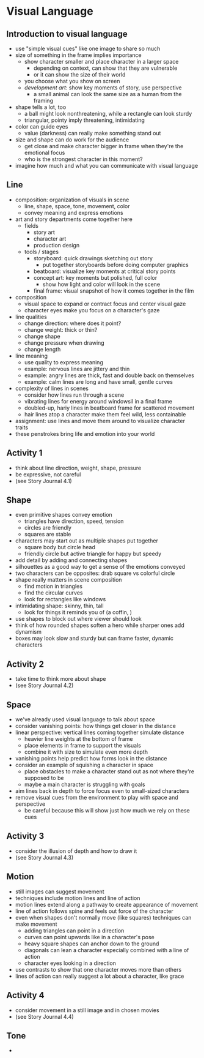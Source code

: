 # Visual Language

## Introduction to visual language
- use "simple visual cues" like one image to share so much
- size of something in the frame implies importance
  - show character smaller and place character in a larger space
    - depending on context, can show that they are vulnerable
    - or it can show the size of their world
  - you choose what you show on screen
  - _development art_: show key moments of story, use perspective
    - a small animal can look the same size as a human from the framing
- shape tells a lot, too
  - a ball might look nonthreatening, while a rectangle can look sturdy
  - triangular, pointy imply threatening, intimidating
- color can guide eyes
  - value (darkness) can really make something stand out
- size and shape can do work for the audience
  - get close and make character bigger in frame when they're the emotional focus
  - who is the strongest character in this moment?
- imagine how much and what you can communicate with visual language

## Line
- composition: organization of visuals in scene
  - line, shape, space, tone, movement, color
  - convey meaning and express emotions
- art and story departments come together here
  - fields
    - story art
    - character art
    - production design
  - tools / stages
    - storyboard: quick drawings sketching out story
      - put together storyboards before doing computer graphics
    - beatboard: visualize key moments at critical story points
    - concept art: key moments but polished, full color
      - show how light and color will look in the scene
    - final frame: visual snapshot of how it comes together in the film
- composition
  - visual space to expand or contract focus and center visual gaze
  - character eyes make you focus on a character's gaze
- line qualities
  - change direction: where does it point?
  - change weight: thick or thin?
  - change shape
  - change pressure when drawing
  - change length
- line meaning
  - use quality to express meaning
  - example: nervous lines are jittery and thin
  - example: angry lines are thick, fast and double back on themselves
  - example: calm lines are long and have small, gentle curves
- complexity of lines in scenes
  - consider how lines run through a scene
  - vibrating lines for energy around windowsil in a final frame
  - doubled-up, hariy lines in beatboard frame for scattered movement
  - hair lines atop a character make them feel wild, less containable
- assignment: use lines and move them around to visualize character traits
- these penstrokes bring life and emotion into your world

## Activity 1
- think about line direction, weight, shape, pressure
- be expressive, not careful
- (see Story Journal 4.1)

## Shape
- even primitive shapes convey emotion
  - triangles have direction, speed, tension
  - circles are friendly
  - squares are stable
- characters may start out as multiple shapes put together
  - square body but circle head
  - friendly circle but active triangle for happy but speedy
- add detail by adding and connecting shapes
- silhouettes as a good way to get a sense of the emotions conveyed
- two characters can be opposites: drab square vs colorful circle
- shape really matters in scene composition
  - find motion in triangles
  - find the circular curves
  - look for rectangles like windows
- intimidating shape: skinny, thin, tall
  - look for things it reminds you of (a coffin, )
- use shapes to block out where viewer should look
- think of how rounded shapes soften a hero while sharper ones add dynamism
- boxes may look slow and sturdy but can frame faster, dynamic characters

## Activity 2
- take time to think more about shape
- (see Story Journal 4.2)

## Space
- we've already used visual language to talk about space
- consider vanishing points: how things get closer in the distance
- linear perspective: vertical lines coming together simulate distance
  - heavier line weights at the bottom of frame
  - place elements in frame to support the visuals
  - combine it with size to simulate even more depth
- vanishing points help predict how forms look in the distance
- consider an example of squishing a character in space
  - place obstacles to make a character stand out as not where they're supposed to be
  - maybe a main character is struggling with goals
- aim lines back in depth to force focus even to small-sized characters
- remove visual cues from the environment to play with space and perspective
  - be careful because this will show just how much we rely on these cues

## Activity 3
- consider the illusion of depth and how to draw it
- (see Story Journal 4.3)

## Motion
- still images can suggest movement
- techniques include motion lines and line of action
- motion lines extend along a pathway to create appearance of movement
- line of action follows spine and feels out force of the character
- even when shapes don't normally move (like squares) techniques can make movement
  - adding triangles can point in a direction
  - curves can point upwards like in a character's pose
  - heavy square shapes can anchor down to the ground
  - diagonals can lean a character especially combined with a line of action
  - character eyes looking in a direction
- use contrasts to show that one character moves more than others
- lines of action can really suggest a lot about a character, like grace

## Activity 4
- consider movement in a still image and in chosen movies
- (see Story Journal 4.4)

## Tone
-
